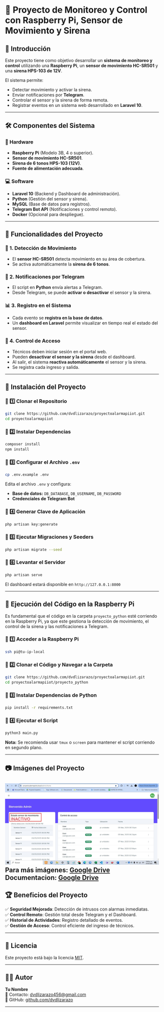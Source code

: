# 📡 Proyecto de Monitoreo y Control con Raspberry Pi, Sensor de Movimiento y Sirena  

## 📌 Introducción  
Este proyecto tiene como objetivo desarrollar un **sistema de monitoreo y control** utilizando una **Raspberry Pi**, un **sensor de movimiento HC-SR501** y una **sirena HPS-103 de 12V**.  

El sistema permite:  
- Detectar movimiento y activar la sirena.  
- Enviar notificaciones por **Telegram**.  
- Controlar el sensor y la sirena de forma remota.  
- Registrar eventos en un sistema web desarrollado en **Laravel 10**.  

---  

## 🛠️ **Componentes del Sistema**  

### 🔌 Hardware  
- **Raspberry Pi** (Modelo 3B, 4 o superior).  
- **Sensor de movimiento HC-SR501**.  
- **Sirena de 6 tonos HPS-103 (12V)**.  
- **Fuente de alimentación adecuada**.  

### 💻 Software  
- **Laravel 10** (Backend y Dashboard de administración).  
- **Python** (Gestión del sensor y sirena).  
- **MySQL** (Base de datos para registros).  
- **Telegram Bot API** (Notificaciones y control remoto).  
- **Docker** (Opcional para despliegue).  

---  

## 🎯 **Funcionalidades del Proyecto**  

### 📍 1. Detección de Movimiento  
- El **sensor HC-SR501** detecta movimiento en su área de cobertura.  
- Se activa automáticamente la **sirena de 6 tonos**.  

### 🔔 2. Notificaciones por Telegram  
- El script en **Python** envía alertas a Telegram.  
- Desde Telegram, se puede **activar o desactivar** el sensor y la sirena.  

### 📊 3. Registro en el Sistema  
- Cada evento se **registra en la base de datos**.  
- Un **dashboard en Laravel** permite visualizar en tiempo real el estado del sensor.  

### 🔑 4. Control de Acceso  
- Técnicos deben iniciar sesión en el portal web.  
- Pueden **desactivar el sensor y la sirena** desde el dashboard.  
- Al salir, el sistema **reactiva automáticamente** el sensor y la sirena.  
- Se registra cada ingreso y salida.  

---  

## 🚀 **Instalación del Proyecto**  

### 🔹 1️⃣ **Clonar el Repositorio**  
```bash
git clone https://github.com/dvdlizarazo/proyectoalarmapiiot.git
cd proyectoalarmapiiot
```  

### 🔹 2️⃣ **Instalar Dependencias**  
```bash
composer install
npm install
```  

### 🔹 3️⃣ **Configurar el Archivo `.env`**  
```bash
cp .env.example .env
```  
Edita el archivo `.env` y configura:  
- **Base de datos:** `DB_DATABASE`, `DB_USERNAME`, `DB_PASSWORD`  
- **Credenciales de Telegram Bot**  

### 🔹 4️⃣ **Generar Clave de Aplicación**  
```bash
php artisan key:generate
```  

### 🔹 5️⃣ **Ejecutar Migraciones y Seeders**  
```bash
php artisan migrate --seed
```  

### 🔹 6️⃣ **Levantar el Servidor**  
```bash
php artisan serve
```  
El dashboard estará disponible en `http://127.0.0.1:8000`  

---  

## 🐍 **Ejecución del Código en la Raspberry Pi**  

Es fundamental que el código en la carpeta `proyecto_python` esté corriendo en la Raspberry Pi, ya que este gestiona la detección de movimiento, el control de la sirena y las notificaciones a Telegram.  

### 🔹 1️⃣ **Acceder a la Raspberry Pi**  
```bash
ssh pi@tu-ip-local
```  

### 🔹 2️⃣ **Clonar el Código y Navegar a la Carpeta**  
```bash
git clone https://github.com/dvdlizarazo/proyectoalarmapiiot.git
cd proyectoalarmapiiot/proyecto_python
```  

### 🔹 3️⃣ **Instalar Dependencias de Python**  
```bash
pip install -r requirements.txt
```  

### 🔹 4️⃣ **Ejecutar el Script**  
```bash
python3 main.py
```  
**Nota:** Se recomienda usar `tmux` o `screen` para mantener el script corriendo en segundo plano.  

---  

## 📷 **Imágenes del Proyecto**  
![Dashboard](public/registro_fotografico/dashboard.jpeg)  
Para más imágenes: [Google Drive](https://drive.google.com/drive/folders/1ZpJDoUFyIUvW23BJDcA4Tr3azeyQVHcP?usp=sharing)  
Documentacion: [Google Drive](https://drive.google.com/drive/folders/1CJ1JnpJjnEnpXc-lqqS0rLxSOYPhSFzP?usp=sharing)  
---  

## 🏆 **Beneficios del Proyecto**  
✅ **Seguridad Mejorada**: Detección de intrusos con alarmas inmediatas.  
✅ **Control Remoto**: Gestión total desde Telegram y el Dashboard.  
✅ **Historial de Actividades**: Registro detallado de eventos.  
✅ **Gestión de Acceso**: Control eficiente del ingreso de técnicos.  

---  

## 📜 **Licencia**  
Este proyecto está bajo la licencia [MIT](LICENSE).  

---  

## 👨‍💻 **Autor**  
**Tu Nombre**  
📧 Contacto: [dvdlizarazo456@gmail.com](mailto:dvdlizarazo456@gmail.com)  
🐙 GitHub: [github.com/dvdlizarazo](https://github.com/dvdlizarazo)  

---
